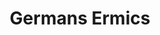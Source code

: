 ---
order: 15
category: residents
layout: post
title: Germans Ermics
profession: Graphic Design
website: www.germansermics.com
image: /images/residents/germansermics_01.png
---